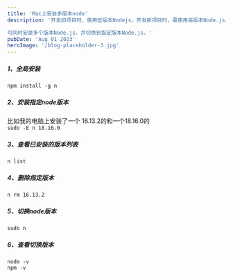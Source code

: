 ```yaml
---
title: 'Mac上安装多版本node'
description: '开发旧项目时，使用低版本Nodejs。开发新项目时，需使用高版本Node.js。

可同时安装多个版本Node.js，并切换到指定版本Node.js。'
pubDate: 'Aug 01 2023'
heroImage: '/blog-placeholder-3.jpg'
---
```


##### 1、全局安装
`npm install -g n`

##### 2、安装指定node版本
比如我的电脑上安装了一个 16.13.2的和一个18.16.0的  
`sudo -E n 18.16.0`

##### 3、查看已安装的版本列表
`n list`

##### 4、删除指定版本
`n rm 16.13.2`

##### 5、切换node版本
`sudo n`

##### 6、查看切换版本
`node -v`   
`npm -v`